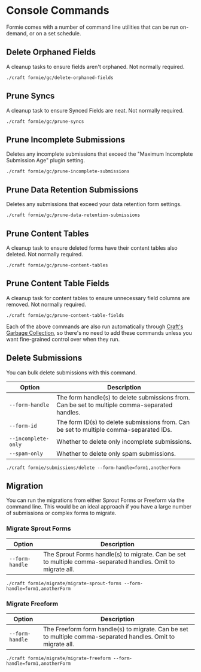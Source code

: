 # Console Commands
Formie comes with a number of command line utilities that can be run on-demand, or on a set schedule.

## Delete Orphaned Fields
A cleanup tasks to ensure fields aren't orphaned. Not normally required.

```
./craft formie/gc/delete-orphaned-fields
```

## Prune Syncs
A cleanup task to ensure Synced Fields are neat. Not normally required.

```
./craft formie/gc/prune-syncs
```

## Prune Incomplete Submissions
Deletes any incomplete submissions that exceed the "Maximum Incomplete Submission Age" plugin setting.

```
./craft formie/gc/prune-incomplete-submissions
```

## Prune Data Retention Submissions
Deletes any submissions that exceed your data retention form settings.

```
./craft formie/gc/prune-data-retention-submissions
```

## Prune Content Tables
A cleanup task to ensure deleted forms have their content tables also deleted. Not normally required.

```
./craft formie/gc/prune-content-tables
```

## Prune Content Table Fields
A cleanup task for content tables to ensure unnecessary field columns are removed. Not normally required.

```
./craft formie/gc/prune-content-table-fields
```

Each of the above commands are also run automatically through [Craft's Garbage Collection](https://craftcms.com/docs/3.x/gc.html), so there's no need to add these commands unless you want fine-grained control over when they run.

## Delete Submissions
You can bulk delete submissions with this command.

Option | Description
--- | ---
`--form-handle` | The form handle(s) to delete submissions from. Can be set to multiple comma-separated handles.
`--form-id` | The form ID(s) to delete submissions from. Can be set to multiple comma-separated IDs.
`--incomplete-only` | Whether to delete only incomplete submissions.
`--spam-only` | Whether to delete only spam submissions.

```
./craft formie/submissions/delete --form-handle=form1,anotherForm
```

## Migration
You can run the migrations from either Sprout Forms or Freeform via the command line. This would be an ideal approach if you have a large number of submissions or complex forms to migrate.

### Migrate Sprout Forms

Option | Description
--- | ---
`--form-handle` | The Sprout Forms handle(s) to migrate. Can be set to multiple comma-separated handles. Omit to migrate all.

```
./craft formie/migrate/migrate-sprout-forms --form-handle=form1,anotherForm
```

### Migrate Freeform

Option | Description
--- | ---
`--form-handle` | The Freeform form handle(s) to migrate. Can be set to multiple comma-separated handles. Omit to migrate all.

```
./craft formie/migrate/migrate-freeform --form-handle=form1,anotherForm
```
